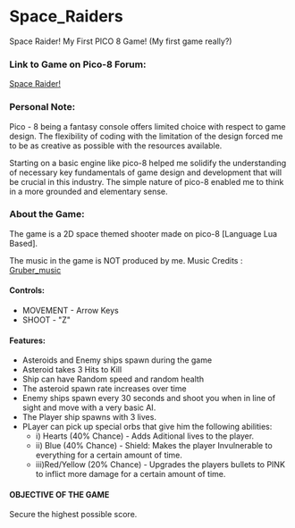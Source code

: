 # Space_Raiders
Space Raider! My First PICO 8 Game! (My first game really?)

### Link to Game on Pico-8 Forum:
[Space Raider!](https://www.lexaloffle.com/bbs/?tid=36628)

### Personal Note:

Pico - 8 being a fantasy console offers limited choice with respect to game design. The
flexibility of coding with the limitation of the design forced me to be as creative as
possible with the resources available.

Starting on a basic engine like pico-8 helped me solidify the understanding of necessary
key fundamentals of game design and development that will be crucial in this
industry. The simple nature of pico-8 enabled me to think in a more grounded and
elementary sense.

### About the Game:

The game is a 2D space themed shooter made on pico-8 [Language Lua Based].

The music in the game is NOT produced by me. 
Music Credits : [Gruber_music](https://www.twitter.com/gruber_music)

#### Controls:
* MOVEMENT - Arrow Keys
* SHOOT - "Z"

#### Features:
* Asteroids and Enemy ships spawn during the game
* Asteroid takes 3 Hits to Kill
* Ship can have Random speed and random health
* The asteroid spawn rate increases over time
* Enemy ships spawn every 30 seconds and shoot you when in line of sight and move with a very basic AI.
* The Player ship spawns with 3 lives.
* PLayer can pick up special orbs that give him the following abilities:
  * i)  Hearts      (40% Chance)		- Adds Aditional lives to the player.
  * ii) Blue        (40% Chance)		- Shield: Makes the player Invulnerable to everything for a certain amount of time.
  * iii)Red/Yellow  (20% Chance)		- Upgrades the players bullets to PINK to inflict more damage for a certain amount of time.


#### OBJECTIVE OF THE GAME
Secure the highest possible score. 
